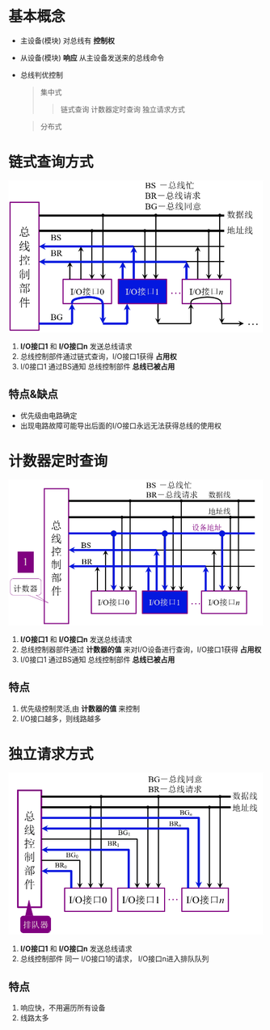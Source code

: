 # 基本概念
* 主设备(模块)
  对总线有 **控制权**
* 从设备(模块)
  **响应** 从主设备发送来的总线命令
* 总线判优控制
  > 集中式
  >> 链式查询
  >> 计数器定时查询
  >> 独立请求方式

  > 分布式

# 链式查询方式
![Bus-Linked-Query](./assets/Bus-Linked-Query.png)

1. **I/O接口1** 和 **I/O接口n** 发送总线请求
2. 总线控制部件通过链式查询，I/O接口1获得 **占用权**
3. I/0接口1 通过BS通知 总线控制部件 **总线已被占用**

## 特点&缺点
* 优先级由电路确定
* 出现电路故障可能导出后面的I/O接口永远无法获得总线的使用权

# 计数器定时查询
![Bus-Counter-Timer](./assets/Bus-Counter-Timer.png)

1. **I/O接口1** 和 **I/O接口n** 发送总线请求
2. 总线控制器部件通过 **计数器的值** 来对I/O设备进行查询，I/O接口1获得 **占用权**
3. I/0接口1 通过BS通知 总线控制部件 **总线已被占用**

## 特点
1. 优先级控制灵活,由 **计数器的值** 来控制
2. I/O接口越多，则线路越多

# 独立请求方式
![Bus-Idenpendent-Request](./assets/Bus-Idenpendent-Request.png)

1. **I/O接口1** 和 **I/O接口n** 发送总线请求
2. 总线控制部件 同一 I/O接口1的请求， I/O接口n进入排队队列

## 特点
1. 响应快，不用遍历所有设备
2. 线路太多

